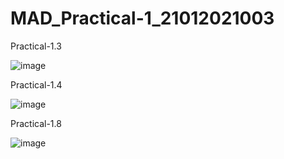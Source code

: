 # MAD_Practical-1_21012021003
Practical-1.3

![image](https://github.com/Amitgoswami12/MAD_Practical-1_21012021003/assets/98880561/9440b563-57c4-4775-9246-1e43e8bce7c8)

Practical-1.4

![image](https://github.com/Amitgoswami12/MAD_Practical-1_21012021003/assets/98880561/e3365d87-63e6-4a38-96d0-91980b0d6d69)


Practical-1.8

![image](https://github.com/Amitgoswami12/MAD_Practical-1_21012021003/assets/98880561/5101ecee-28ba-4416-a29a-7b73898e203f)
